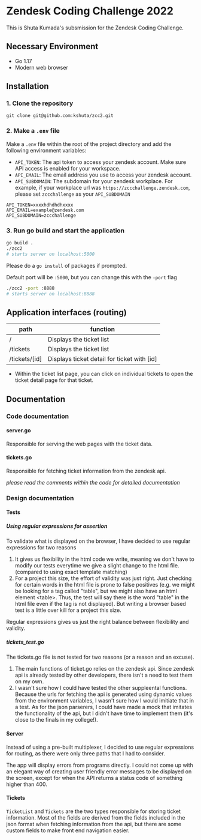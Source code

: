 # Zendesk Coding Challenge 2022
This is Shuta Kumada's subsmission for the Zendesk Coding Challenge.

## Necessary Environment
- Go 1.17
- Modern web browser

## Installation
### 1. Clone the repository
```
git clone git@github.com:kshuta/zcc2.git
```

### 2. Make a `.env` file
Make a `.env` file within the root of the project directory and add the following environment variables:
- `API_TOKEN`: The api token to access your zendesk account. Make sure API access is enabled for your workspace.
- `API_EMAIL`: The email address you use to access your zendesk account.
- `API_SUBDOMAIN`: The subdomain for your zendesk workplace. For example, if your workplace url was `https://zccchallenge.zendesk.com`, please set `zccchallenge` as your `API_SUBDOMAIN`
```
API_TOKEN=xxxxhdhdhdhxxxx
API_EMAIL=example@zendesk.com
API_SUBDOMAIN=zccchallenge
```

### 3. Run go build and start the application
```sh
go build .
./zcc2
# starts server on localhost:5000
```
Please do a `go install` of packages if prompted.

Default port will be `:5000`, but you can change this with the `-port` flag
```sh
./zcc2 -port :8888
# starts server on localhost:8888
```

## Application interfaces (routing)
| path            | function                                          |
| --------------- | ------------------------------------------------- |
| /               | Displays the ticket list                          |
| /tickets        | Displays the ticket list                          |
| /tickets/\[id\] | Displays ticket detail for ticket with \[id\] |

- Within the ticket list page, you can click on individual tickets to open the ticket detail page for that ticket. 

## Documentation
### Code documentation
#### server.go
Responsible for serving the web pages with the ticket data.
#### tickets.go
Responsible for fetching ticket information from the zendesk api.

*please read the comments within the code for detailed documentation*

### Design documentation
#### Tests
##### Using regular expressions for assertion
To validate what is displayed on the browser, I have decided to use regular expressions for two reasons
1. It gives us flexibility in the html code we write, meaning we don't have to modify our tests everytime we give a slight change to the html file. (compared to using exact template matching)
2. For a project this size, the effort of validity was just right. Just checking for certain words in the html file is prone to false positives (e.g. we might be looking for a tag called "table", but we might also have an html element \<table\>. Thus, the test will say there is the word "table" in the html file even if the tag is not displayed). But writing a browser based test is a little over kill for a project this size.

Regular expressions gives us just the right balance between flexibility and validity.

##### tickets_test.go
The tickets.go file is not tested for two reasons (or a reason and an excuse).
1. The main functions of ticket.go relies on the zendesk api. Since zendesk api is already tested by other developers, there isn't a need to test them on my own.
2. I wasn't sure how I could have tested the other suppleental functions. Because the urls for fetching the api is generated using dynamic values from the environment variables, I wasn't sure how I would imitiate that in a test. As for the json parserers, I could have made a mock that imitates the functionality of the api, but I didn't have time to implement them (it's close to the finals in my college!).

#### Server
Instead of using a pre-built multiplexer, I decided to use regular expressions for routing, as there were only three paths that I had to consider.

The app will display errors from programs directly. I could not come up with an elegant way of creating user friendly error messages to be displayed on the screen, except for when the API returns a status code of something higher than 400.

#### Tickets
`TicketList` and `Tickets` are the two types responsible for storing ticket information. Most of the fields are derived from the fields included in the json format when fetching information from the api, but there are some custom fields to make front end navigation easier.







